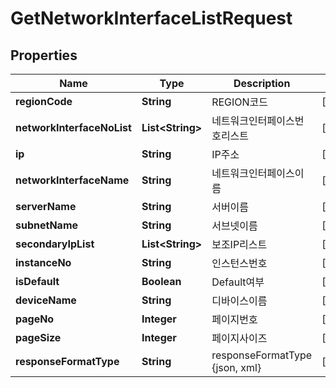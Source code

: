
# GetNetworkInterfaceListRequest

## Properties
Name | Type | Description | Notes
------------ | ------------- | ------------- | -------------
**regionCode** | **String** | REGION코드 |  [optional]
**networkInterfaceNoList** | **List&lt;String&gt;** | 네트워크인터페이스번호리스트 |  [optional]
**ip** | **String** | IP주소 |  [optional]
**networkInterfaceName** | **String** | 네트워크인터페이스이름 |  [optional]
**serverName** | **String** | 서버이름 |  [optional]
**subnetName** | **String** | 서브넷이름 |  [optional]
**secondaryIpList** | **List&lt;String&gt;** | 보조IP리스트 |  [optional]
**instanceNo** | **String** | 인스턴스번호 |  [optional]
**isDefault** | **Boolean** | Default여부 |  [optional]
**deviceName** | **String** | 디바이스이름 |  [optional]
**pageNo** | **Integer** | 페이지번호 |  [optional]
**pageSize** | **Integer** | 페이지사이즈 |  [optional]
**responseFormatType** | **String** | responseFormatType {json, xml} |  [optional]




